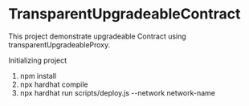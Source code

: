 # TransparentUpgradeableContract

This project demonstrate upgradeable Contract using transparentUpgradeableProxy.


Initializing project
 1. npm install
 2. npx hardhat compile
 3. npx hardhat run scripts/deploy.js --network network-name